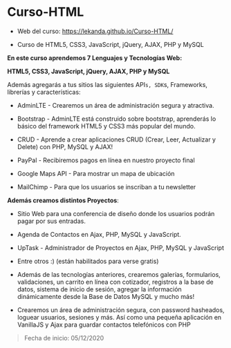 # Curso-HTML

* Web del curso: [https://lekanda.github.io/Curso-HTML/
](https://lekanda.github.io/Curso-HTML/)

* Curso de HTML5, CSS3, JavaScript, jQuery, AJAX,  PHP y MySQL

**En este curso aprendemos 7 Lenguajes y Tecnologías Web:**

**HTML5, CSS3, JavaScript, jQuery, AJAX,  PHP y MySQL**

Además agregarás a tus sitios las siguientes API`s, SDK`s, Frameworks, librerías y características:

  - AdminLTE - Crearemos un área de administración segura y atractiva.

  - Bootstrap - AdminLTE está construido sobre bootstrap, aprenderás lo básico del framework HTML5 y CSS3 más popular del mundo.

  - CRUD - Aprende a crear aplicaciones CRUD (Crear, Leer, Actualizar y Delete) con PHP, MySQL y AJAX!

  - PayPal - Recibiremos pagos en línea en nuestro proyecto final

  - Google Maps API - Para mostrar un mapa de ubicación

  - MailChimp - Para que los usuarios se inscriban a tu newsletter

**Además creamos distintos Proyectos**:

* Sitio Web para una conferencia de diseño donde los usuarios podrán pagar por sus entradas.
* Agenda de Contactos en Ajax, PHP, MySQL y JavaScript.
* UpTask - Administrador de Proyectos en Ajax, PHP, MySQL y JavaScript
* Entre otros :) (están habilitados para verse gratis)

* Además de las tecnologías anteriores, crearemos galerías, formularios, validaciones, un carrito en línea con cotizador, registros a la base de datos, sistema de inicio de sesión, agregar la información dinámicamente desde la Base de Datos MySQL y mucho más!

* Crearemos un área de administración segura, con password hasheados, loguear usuarios, sesiones y más. Así como una pequeña aplicación en VanillaJS y Ajax para guardar contactos telefónicos con PHP



> Fecha de inicio: 05/12/2020
